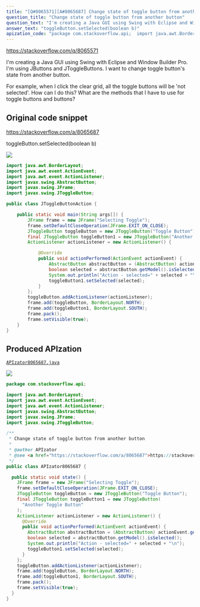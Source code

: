 ```yaml
---
title: "[Q#8065571][A#8065687] Change state of toggle button from another button"
question_title: "Change state of toggle button from another button"
question_text: "I'm creating a Java GUI using Swing with Eclipse and Window Builder Pro. I'm using JButtons and JToggleButtons. I want to change toggle button's state from another button.  For example, when I click the clear grid, all the toggle buttons will be 'not selected'. How can I do this? What are the methods that I have to use for toggle buttons and buttons?"
answer_text: "toggleButton.setSelected(boolean b)"
apization_code: "package com.stackoverflow.api;  import java.awt.BorderLayout; import java.awt.event.ActionEvent; import java.awt.event.ActionListener; import javax.swing.AbstractButton; import javax.swing.JFrame; import javax.swing.JToggleButton;  /**  * Change state of toggle button from another button  *  * @author APIzator  * @see <a href=\"https://stackoverflow.com/a/8065687\">https://stackoverflow.com/a/8065687</a>  */ public class APIzator8065687 {    public static void state() {     JFrame frame = new JFrame(\"Selecting Toggle\");     frame.setDefaultCloseOperation(JFrame.EXIT_ON_CLOSE);     JToggleButton toggleButton = new JToggleButton(\"Toggle Button\");     final JToggleButton toggleButton1 = new JToggleButton(       \"Another Toggle Button\"     );     ActionListener actionListener = new ActionListener() {       @Override       public void actionPerformed(ActionEvent actionEvent) {         AbstractButton abstractButton = (AbstractButton) actionEvent.getSource();         boolean selected = abstractButton.getModel().isSelected();         System.out.println(\"Action - selected=\" + selected + \"\\n\");         toggleButton1.setSelected(selected);       }     };     toggleButton.addActionListener(actionListener);     frame.add(toggleButton, BorderLayout.NORTH);     frame.add(toggleButton1, BorderLayout.SOUTH);     frame.pack();     frame.setVisible(true);   } }"
---
```


https://stackoverflow.com/q/8065571

I&#x27;m creating a Java GUI using Swing with Eclipse and Window Builder Pro. I&#x27;m using JButtons and JToggleButtons. I want to change toggle button&#x27;s state from another button.

For example, when I click the clear grid, all the toggle buttons will be &#x27;not selected&#x27;.
How can I do this? What are the methods that I have to use for toggle buttons and buttons?



## Original code snippet

https://stackoverflow.com/a/8065687

toggleButton.setSelected(boolean b)

<div class="code-logo"><img src="/stackoverflow.png" /></div>

```java
import java.awt.BorderLayout;
import java.awt.event.ActionEvent;
import java.awt.event.ActionListener;
import javax.swing.AbstractButton;
import javax.swing.JFrame;
import javax.swing.JToggleButton;

public class JToggleButtonAction {

    public static void main(String args[]) {
        JFrame frame = new JFrame("Selecting Toggle");
        frame.setDefaultCloseOperation(JFrame.EXIT_ON_CLOSE);
        JToggleButton toggleButton = new JToggleButton("Toggle Button");
        final JToggleButton toggleButton1 = new JToggleButton("Another Toggle Button");
        ActionListener actionListener = new ActionListener() {

            @Override
            public void actionPerformed(ActionEvent actionEvent) {
                AbstractButton abstractButton = (AbstractButton) actionEvent.getSource();
                boolean selected = abstractButton.getModel().isSelected();
                System.out.println("Action - selected=" + selected + "\n");
                toggleButton1.setSelected(selected);
            }
        };
        toggleButton.addActionListener(actionListener);
        frame.add(toggleButton, BorderLayout.NORTH);
        frame.add(toggleButton1, BorderLayout.SOUTH);
        frame.pack();
        frame.setVisible(true);
    }
}
```

## Produced APIzation

[`APIzator8065687.java`](https://github.com/pasqualesalza/apization/raw/main/data/search/APIzator8065687.java)

<div class="code-logo"><img src="/apizator.png" /></div>

```java
package com.stackoverflow.api;

import java.awt.BorderLayout;
import java.awt.event.ActionEvent;
import java.awt.event.ActionListener;
import javax.swing.AbstractButton;
import javax.swing.JFrame;
import javax.swing.JToggleButton;

/**
 * Change state of toggle button from another button
 *
 * @author APIzator
 * @see <a href="https://stackoverflow.com/a/8065687">https://stackoverflow.com/a/8065687</a>
 */
public class APIzator8065687 {

  public static void state() {
    JFrame frame = new JFrame("Selecting Toggle");
    frame.setDefaultCloseOperation(JFrame.EXIT_ON_CLOSE);
    JToggleButton toggleButton = new JToggleButton("Toggle Button");
    final JToggleButton toggleButton1 = new JToggleButton(
      "Another Toggle Button"
    );
    ActionListener actionListener = new ActionListener() {
      @Override
      public void actionPerformed(ActionEvent actionEvent) {
        AbstractButton abstractButton = (AbstractButton) actionEvent.getSource();
        boolean selected = abstractButton.getModel().isSelected();
        System.out.println("Action - selected=" + selected + "\n");
        toggleButton1.setSelected(selected);
      }
    };
    toggleButton.addActionListener(actionListener);
    frame.add(toggleButton, BorderLayout.NORTH);
    frame.add(toggleButton1, BorderLayout.SOUTH);
    frame.pack();
    frame.setVisible(true);
  }
}

```